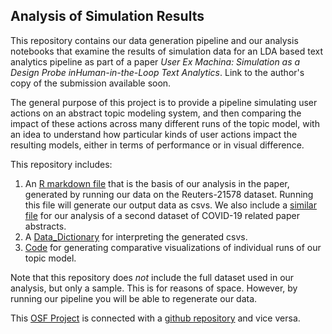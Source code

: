 ## Analysis of Simulation Results

This repository contains our data generation pipeline and our analysis notebooks that examine the results of simulation data for an LDA based text analytics pipeline as part of a paper _User Ex Machina: Simulation as a Design Probe inHuman-in-the-Loop Text Analytics_. Link to the author's copy of the submission available soon.

The general purpose of this project is to provide a pipeline simulating user actions on an abstract topic modeling system, and then comparing the impact of these actions across many different runs of the topic model, with an idea to understand how particular kinds of user actions impact the resulting models, either in terms of performance or in visual difference.

This repository includes:
1. An [R markdown file](Overall_Analysis.Rmd) that is the basis of our analysis in the paper, generated by running our data on the Reuters-21578 dataset. Running this file will generate our output data as csvs. We also include a [similar file](Overall_Analysis_COVID_19.Rmd) for our analysis of a second dataset of COVID-19 related paper abstracts.
2. A [Data_Dictionary](sample_data/Data_Dictionary.md) for interpreting the generated csvs.
3. [Code](visualization/) for generating comparative visualizations of individual runs of our topic model.


Note that this repository does *not* include the full dataset used in our analysis, but only a sample. This is for reasons of space. However, by running our pipeline you will be able to regenerate our data.

This [OSF Project](https://osf.io/zgqaw) is connected with a [github repository](https://github.com/amcrisan/text_simulation_analysis) and vice versa.

